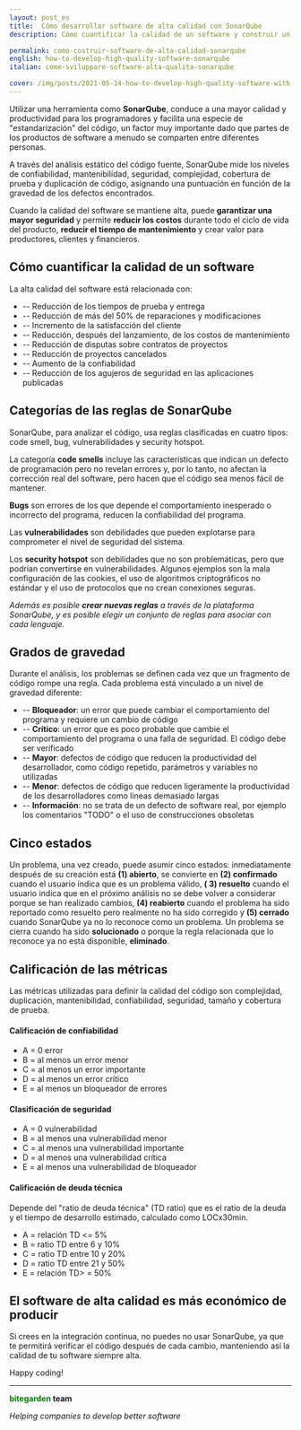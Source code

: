 ```yaml
---
layout: post_es
title:  Cómo desarrollar software de alta calidad con SonarQube
description: Cómo cuantificar la calidad de un software y construir un producto de alta calidad.

permalink: como-costruir-software-de-alta-calidad-sonarqube
english: how-to-develop-high-quality-software-sonarqube
italian: come-sviluppare-software-alta-qualita-sonarqube

cover: /img/posts/2021-05-14-how-to-develop-high-quality-software-with-sonarqube-thumb.png
---
```


Utilizar una herramienta como **SonarQube**, conduce a una mayor calidad y productividad para los programadores y facilita una especie de "estandarización" del código, un factor muy importante dado que partes de los productos de software a menudo se comparten entre diferentes personas.

A través del análisis estático del código fuente, SonarQube mide los niveles de confiabilidad, mantenibilidad, seguridad, complejidad, cobertura de prueba y duplicación de código, asignando una puntuación en función de la gravedad de los defectos encontrados.

Cuando la calidad del software se mantiene alta, puede **garantizar una mayor seguridad** y permite **reducir los costos** durante todo el ciclo de vida del producto, **reducir el tiempo de mantenimiento** y crear valor para productores, clientes y financieros.

## Cómo cuantificar la calidad de un software

La alta calidad del software está relacionada con:

- -- Reducción de los tiempos de prueba y entrega
- -- Reducción de más del 50% de reparaciones y modificaciones
- -- Incremento de la satisfacción del cliente
- -- Reducción, después del lanzamiento, de los costos de mantenimiento
- -- Reducción de disputas sobre contratos de proyectos
- -- Reducción de proyectos cancelados
- -- Aumento de la confiabilidad
- -- Reducción de los agujeros de seguridad en las aplicaciones publicadas

## Categorías de las reglas de SonarQube

SonarQube, para analizar el código, usa reglas clasificadas en cuatro tipos: code smell, bug, vulnerabilidades y security hotspot.

La categoría **code smells** incluye las características que indican un defecto de programación pero no revelan errores y, por lo tanto, no afectan la corrección real del software, pero hacen que el código sea menos fácil de mantener.

**Bugs** son errores de los que depende el comportamiento inesperado o incorrecto del programa, reducen la confiabilidad del programa.

Las **vulnerabilidades** son debilidades que pueden explotarse para comprometer el nivel de seguridad del sistema.

Los **security hotspot** son debilidades que no son problemáticas, pero que podrían convertirse en vulnerabilidades. Algunos ejemplos son la mala configuración de las cookies, el uso de algoritmos criptográficos no estándar y el uso de protocolos que no crean conexiones seguras.

*Además es posible **crear nuevas reglas** a través de la plataforma SonarQube, y es posible elegir un conjunto de reglas para asociar con cada lenguaje.*

## Grados de gravedad

Durante el análisis, los problemas se definen cada vez que un fragmento de código rompe una regla. Cada problema está vinculado a un nivel de gravedad diferente:
- -- **Bloqueador**: un error que puede cambiar el comportamiento del programa y requiere un cambio de código
- -- **Crítico**: un error que es poco probable que cambie el comportamiento del programa o una falla de seguridad. El código debe ser verificado
- -- **Mayor**: defectos de código que reducen la productividad del desarrollador, como código repetido, parámetros y variables no utilizadas
- -- **Menor**: defectos de código que reducen ligeramente la productividad de los desarrolladores como lineas demasiado largas
- -- **Información**: no se trata de un defecto de software real, por ejemplo los comentarios "TODO" o el uso de construcciones obsoletas

## Cinco estados

Un problema, una vez creado, puede asumir cinco estados: inmediatamente después de su creación está **(1) abierto**, se convierte en **(2) confirmado** cuando el usuario indica que es un problema válido, **( 3) resuelto** cuando el usuario indica que en el próximo análisis no se debe volver a considerar porque se han realizado cambios, **(4) reabierto** cuando el problema ha sido reportado como resuelto pero realmente no ha sido corregido y **(5) cerrado** cuando SonarQube ya no lo reconoce como un problema. Un problema se cierra cuando ha sido **solucionado** o porque la regla relacionada que lo reconoce ya no está disponible, **eliminado**.

## Calificación de las métricas

Las métricas utilizadas para definir la calidad del código son complejidad, duplicación, mantenibilidad, confiabilidad, seguridad, tamaño y cobertura de prueba.

#### Calificación de confiabilidad

- A = 0 error
- B = al menos un error menor
- C = al menos un error importante
- D = al menos un error crítico
- E = al menos un bloqueador de errores

#### Clasificación de seguridad

- A = 0 vulnerabilidad
- B = al menos una vulnerabilidad menor
- C = al menos una vulnerabilidad importante
- D = al menos una vulnerabilidad crítica
- E = al menos una vulnerabilidad de bloqueador

#### Calificación de deuda técnica

Depende del "ratio de deuda técnica" (TD ratio) que es el ratio de la deuda y el tiempo de desarrollo estimado, calculado como LOCx30min.

- A = relación TD <= 5%
- B = ratio TD entre 6 y 10%
- C = ratio TD entre 10 y 20%
- D = ratio TD entre 21 y 50%
- E = relación TD> = 50%

## El software de alta calidad es más económico de producir

Si crees en la integración continua, no puedes no usar SonarQube, ya que te permitirá verificar el código después de cada cambio, manteniendo así la calidad de tu software siempre alta.

Happy coding!

---
**<span style="color: green">bitegarden</span> team**

_Helping companies to develop better software_

